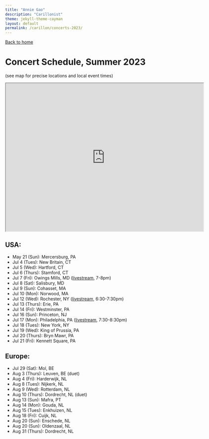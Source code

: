 ```yaml
---
title: "Annie Gao"
description: "Carillonist"
theme: jekyll-theme-cayman
layout: default
permalink: /carillon/concerts-2023/
---
```

[Back to home](/carillon/)

# Concert Schedule, Summer 2023

(see map for precise locations and local event times)
<iframe src="https://www.google.com/maps/d/embed?mid=15XNIV_XTMWjK2JXWaqLw_y1wLd2aC30&ehbc=2E312F" width="640" height="480"></iframe>

## USA:
* May 21 (Sun): Mercersburg, PA
* Jul 4 (Tues): New Britain, CT
* Jul 5 (Wed): Hartford, CT
* Jul 6 (Thurs): Stamford, CT
* Jul 7 (Fri): Owings Mills, MD ([livestream](https://www.mcdonogh.org/arts/facilities-venues/carillon), 7-8pm)
* Jul 8 (Sat): Salisbury, MD
* Jul 9 (Sun): Cohasset, MA
* Jul 10 (Mon): Norwood, MA
* Jul 12 (Wed): Rochester, NY ([livestream](https://www.facebook.com/HopemanCarillon), 6:30-7:30pm)
* Jul 13 (Thurs): Erie, PA
* Jul 14 (Fri): Westminster, PA
* Jul 16 (Sun): Princeton, NJ
* Jul 17 (Mon): Philadelphia, PA ([livestream](https://www.facebook.com/profile.php?id=100069593624715), 7:30-8:30pm)
* Jul 18 (Tues): New York, NY
* Jul 19 (Wed): King of Prussia, PA
* Jul 20 (Thurs): Bryn Mawr, PA
* Jul 21 (Fri): Kennett Square, PA


## Europe:
* Jul 29 (Sat): Mol, BE
* Aug 3 (Thurs): Leuven, BE (duet)
* Aug 4 (Fri): Harderwijk, NL
* Aug 8 (Tues): Nijkerk, NL
* Aug 9 (Wed): Rotterdam, NL
* Aug 10 (Thurs): Dordrecht, NL (duet)
* Aug 13 (Sun): Mafra, PT
* Aug 14 (Mon): Gouda, NL
* Aug 15 (Tues): Enkhuizen, NL
* Aug 18 (Fri): Cuijk, NL
* Aug 20 (Sun): Enschede, NL
* Aug 20 (Sun): Oldenzaal, NL
* Aug 31 (Thurs): Dordrecht, NL
